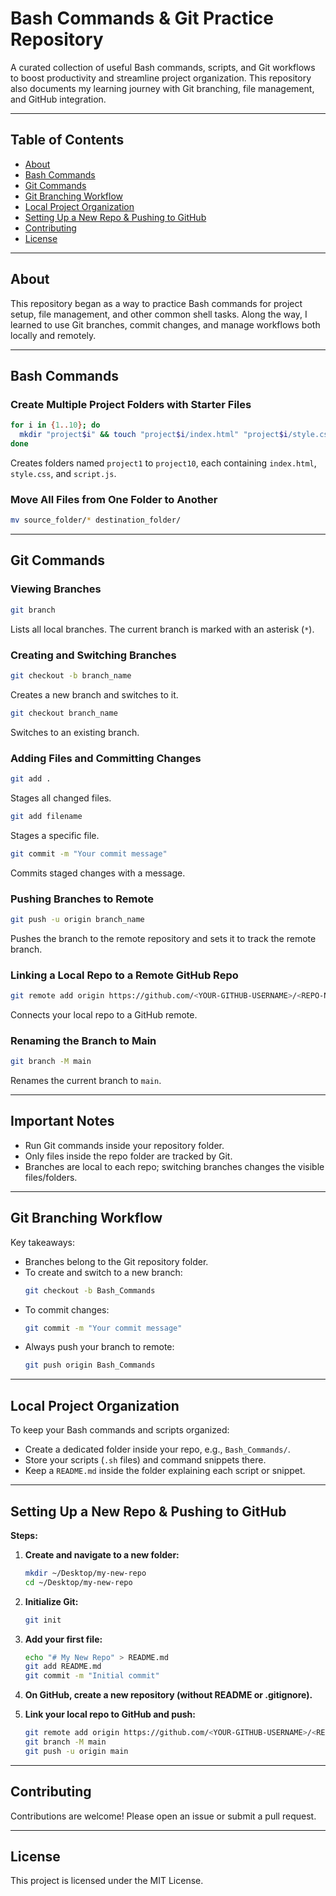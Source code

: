 # Bash Commands & Git Practice Repository

A curated collection of useful Bash commands, scripts, and Git workflows to boost productivity and streamline project organization. This repository also documents my learning journey with Git branching, file management, and GitHub integration.

---

## Table of Contents

- [About](#about)
- [Bash Commands](#bash-commands)
- [Git Commands](#git-commands)
- [Git Branching Workflow](#git-branching-workflow)
- [Local Project Organization](#local-project-organization)
- [Setting Up a New Repo & Pushing to GitHub](#setting-up-a-new-repo--pushing-to-github)
- [Contributing](#contributing)
- [License](#license)

---

## About

This repository began as a way to practice Bash commands for project setup, file management, and other common shell tasks. Along the way, I learned to use Git branches, commit changes, and manage workflows both locally and remotely.

---

## Bash Commands

### Create Multiple Project Folders with Starter Files

```bash
for i in {1..10}; do
  mkdir "project$i" && touch "project$i/index.html" "project$i/style.css" "project$i/script.js"
done
```
Creates folders named `project1` to `project10`, each containing `index.html`, `style.css`, and `script.js`.

### Move All Files from One Folder to Another

```bash
mv source_folder/* destination_folder/
```

---

## Git Commands

### Viewing Branches

```bash
git branch
```
Lists all local branches. The current branch is marked with an asterisk (`*`).

### Creating and Switching Branches

```bash
git checkout -b branch_name
```
Creates a new branch and switches to it.

```bash
git checkout branch_name
```
Switches to an existing branch.

### Adding Files and Committing Changes

```bash
git add .
```
Stages all changed files.

```bash
git add filename
```
Stages a specific file.

```bash
git commit -m "Your commit message"
```
Commits staged changes with a message.

### Pushing Branches to Remote

```bash
git push -u origin branch_name
```
Pushes the branch to the remote repository and sets it to track the remote branch.

### Linking a Local Repo to a Remote GitHub Repo

```bash
git remote add origin https://github.com/<YOUR-GITHUB-USERNAME>/<REPO-NAME>.git
```
Connects your local repo to a GitHub remote.

### Renaming the Branch to Main

```bash
git branch -M main
```
Renames the current branch to `main`.

---

## Important Notes

- Run Git commands inside your repository folder.
- Only files inside the repo folder are tracked by Git.
- Branches are local to each repo; switching branches changes the visible files/folders.

---

## Git Branching Workflow

Key takeaways:

- Branches belong to the Git repository folder.
- To create and switch to a new branch:
  ```bash
  git checkout -b Bash_Commands
  ```
- To commit changes:
  ```bash
  git commit -m "Your commit message"
  ```
- Always push your branch to remote:
  ```bash
  git push origin Bash_Commands
  ```

---

## Local Project Organization

To keep your Bash commands and scripts organized:

- Create a dedicated folder inside your repo, e.g., `Bash_Commands/`.
- Store your scripts (`.sh` files) and command snippets there.
- Keep a `README.md` inside the folder explaining each script or snippet.

---

## Setting Up a New Repo & Pushing to GitHub

**Steps:**

1. **Create and navigate to a new folder:**
    ```bash
    mkdir ~/Desktop/my-new-repo
    cd ~/Desktop/my-new-repo
    ```

2. **Initialize Git:**
    ```bash
    git init
    ```

3. **Add your first file:**
    ```bash
    echo "# My New Repo" > README.md
    git add README.md
    git commit -m "Initial commit"
    ```

4. **On GitHub, create a new repository (without README or .gitignore).**

5. **Link your local repo to GitHub and push:**
    ```bash
    git remote add origin https://github.com/<YOUR-GITHUB-USERNAME>/<REPO-NAME>.git
    git branch -M main
    git push -u origin main
    ```

---

## Contributing

Contributions are welcome! Please open an issue or submit a pull request.

---

## License

This project is licensed under the MIT License.

